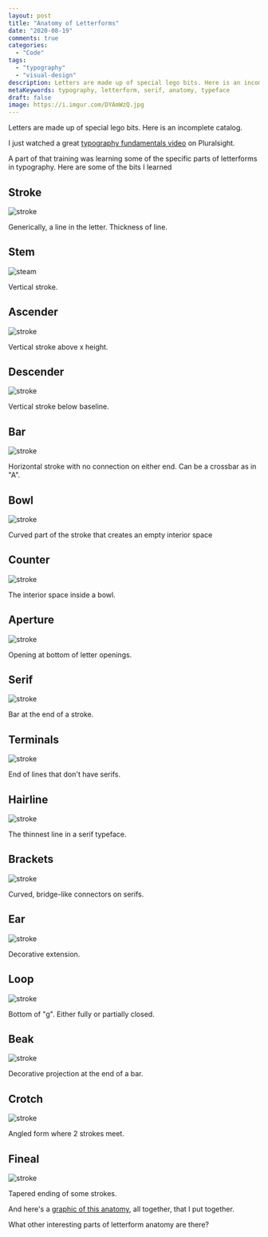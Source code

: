 ```yaml
---
layout: post
title: "Anatomy of Letterforms"
date: "2020-08-19"
comments: true
categories:
  - "Code"
tags:
  - "typography"
  - "visual-design"
description: Letters are made up of special lego bits. Here is an incomplete catalog.
metaKeywords: typography, letterform, serif, anatomy, typeface
draft: false
image: https://i.imgur.com/DYAmWzQ.jpg
---
```


Letters are made up of special lego bits. Here is an incomplete catalog.

<!--more-->

I just watched a great [typography fundamentals video](https://app.pluralsight.com/library/courses/typography-getting-started/table-of-contents) on Pluralsight.

A part of that training was learning some of the specific parts of letterforms in typography.  Here are some of the bits I learned

## Stroke

![stroke](https://i.imgur.com/DskIHYG.png)

Generically, a line in the letter. Thickness of line.

## Stem

![steam](https://i.imgur.com/DskIHYG.png)

Vertical stroke.

## Ascender

![stroke](https://i.imgur.com/zomp8jy.png)

Vertical stroke above x height.

## Descender

![stroke](https://i.imgur.com/u2g64Nb.png)

Vertical stroke below baseline.

## Bar

![stroke](https://i.imgur.com/MVtcjCw.png)

Horizontal stroke with no connection on either end. Can be a crossbar as in "A".

## Bowl

![stroke](https://i.imgur.com/fUvx8dl.png)

Curved part of the stroke that creates an empty interior space

## Counter

![stroke](https://i.imgur.com/k0nAx0o.png)

The interior space inside a bowl.

## Aperture

![stroke](https://i.imgur.com/nM0ECly.png)

Opening at bottom of letter openings.

## Serif

![stroke](https://i.imgur.com/SMwEiVq.png)

Bar at the end of a stroke.

## Terminals

![stroke](https://i.imgur.com/C4w4saP.png)

End of lines that don't have serifs.

## Hairline

![stroke](https://i.imgur.com/v6tyDFM.png)

The thinnest line in a serif typeface.

## Brackets

![stroke](https://i.imgur.com/g7cn973.png)

Curved, bridge-like connectors on serifs.

## Ear

![stroke](https://i.imgur.com/gnqzGP5.png)

Decorative extension.

## Loop

![stroke](https://i.imgur.com/bPix3ke.png)

Bottom of "g".  Either fully or partially closed.

## Beak

![stroke](https://i.imgur.com/2xpXsbm.png)

Decorative projection at the end of a bar.

## Crotch

![stroke](https://i.imgur.com/XN8LyRi.png)

Angled form where 2 strokes meet.

## Fineal

![stroke](https://i.imgur.com/W7VWoRW.png)

Tapered ending of some strokes.

And here's a [graphic of this anatomy](https://i.imgur.com/Qipb2vD.png), all together, that I put together.

What other interesting parts of letterform anatomy are there?

